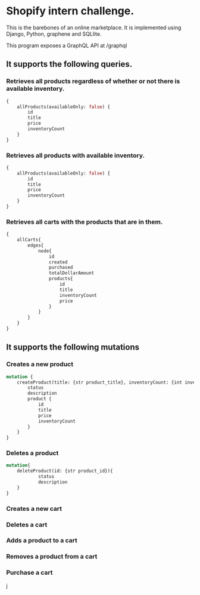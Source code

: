 # Shopify intern challenge.
This is the barebones of an online marketplace. It is implemented using Django, Python, graphene and SQLlite.

This program exposes a GraphQL API at /graphql

## It supports the following queries.

### Retrieves all products regardless of whether or not there is available inventory.
```graphql
{
	allProducts(availableOnly: false) {
		id
		title
		price
		inventoryCount
	}
}
```

### Retrieves all products with available inventory.
```graphql
{
	allProducts(availableOnly: false) {
		id
		title
		price
		inventoryCount
	}
}
```

### Retrieves all carts with the products that are in them.
```graphql
{
	allCarts{
		edges{
			node{
				id
				created
				purchased
				totalDollarAmount
				products{
					id
					title
					inventoryCount
					price     
				}
			}
		}
	}
}
```

## It supports the following mutations

### Creates a new product
```graphql
mutation {
	createProduct(title: {str product_title}, inventoryCount: {int inventory_count}, price: { float product_price }) {
		status
		description
		product {
			id
			title
			price
			inventoryCount
		}
	}
}
```

### Deletes a product
```graphql
mutation{
	deleteProduct(id: {str product_id}){
    		status
    		description
	} 
}
```

### Creates a new cart


### Deletes a cart


### Adds a product to a cart


### Removes a product from a cart


### Purchase a cart









j








